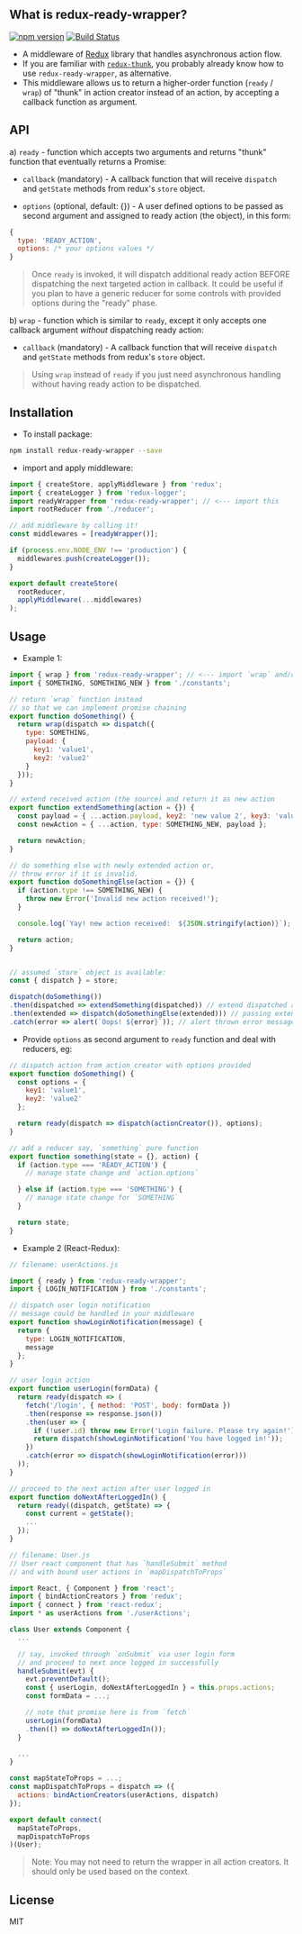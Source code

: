 ## What is redux-ready-wrapper?
[![npm version](https://img.shields.io/npm/v/redux-ready-wrapper.svg?style=flat)](https://www.npmjs.com/package/redux-ready-wrapper)
[![Build Status](https://travis-ci.org/borisding/redux-ready-wrapper.svg?branch=master)](https://travis-ci.org/borisding/redux-ready-wrapper)

- A middleware of [Redux](http://redux.js.org/docs/introduction/) library that handles asynchronous action flow.
- If you are familiar with [`redux-thunk`](https://github.com/gaearon/redux-thunk), you probably already know how to use `redux-ready-wrapper`, as alternative.
- This middleware allows us to return a higher-order function (`ready` / `wrap`) of "thunk" in action creator instead of an action, by accepting a callback function as argument.

## API
a) `ready` - function which accepts two arguments and returns "thunk" function that eventually returns a Promise:

- `callback` (mandatory) - A callback function that will receive `dispatch` and `getState` methods from redux's `store` object.

- `options` (optional, default: {}) - A user defined options to be passed as second argument and assigned to ready action (the object), in this form:

```js
{
  type: 'READY_ACTION',
  options: /* your options values */
}
```

> Once `ready` is invoked, it will dispatch additional ready action BEFORE dispatching the next targeted action in callback. It could be useful if you plan to have a generic reducer for some controls with provided options during the "ready" phase.

b) `wrap` - function which is similar to `ready`, except it only accepts one callback argument _without_ dispatching ready action:

  - `callback` (mandatory) - A callback function that will receive `dispatch` and `getState` methods from redux's `store` object.

> Using `wrap` instead of `ready` if you just need asynchronous handling without having ready action to be dispatched.

## Installation
- To install package:

```sh
npm install redux-ready-wrapper --save
```

- import and apply middleware:

```js
import { createStore, applyMiddleware } from 'redux';
import { createLogger } from 'redux-logger';
import readyWrapper from 'redux-ready-wrapper'; // <--- import this
import rootReducer from './reducer';

// add middleware by calling it!
const middlewares = [readyWrapper()];

if (process.env.NODE_ENV !== 'production') {
  middlewares.push(createLogger());
}

export default createStore(
  rootReducer,
  applyMiddleware(...middlewares)
);
```

## Usage

- Example 1:

```js
import { wrap } from 'redux-ready-wrapper'; // <--- import `wrap` and/or `ready`
import { SOMETHING, SOMETHING_NEW } from './constants';

// return `wrap` function instead
// so that we can implement promise chaining
export function doSomething() {
  return wrap(dispatch => dispatch({
    type: SOMETHING,
    payload: {
      key1: 'value1',
      key2: 'value2'
    }
  }));
}

// extend received action (the source) and return it as new action
export function extendSomething(action = {}) {
  const payload = { ...action.payload, key2: 'new value 2', key3: 'value 3' };
  const newAction = { ...action, type: SOMETHING_NEW, payload };

  return newAction;
}

// do something else with newly extended action or,
// throw error if it is invalid.
export function doSomethingElse(action = {}) {
  if (action.type !== SOMETHING_NEW) {
    throw new Error('Invalid new action received!');
  }

  console.log(`Yay! new action received:  ${JSON.stringify(action)}`);

  return action;
}


// assumed `store` object is available:
const { dispatch } = store;

dispatch(doSomething())
.then(dispatched => extendSomething(dispatched)) // extend dispatched action from `doSomething`
.then(extended => dispatch(doSomethingElse(extended))) // passing extended action to `doSomethingElse` and dispatch
.catch(error => alert(`Oops! ${error}`)); // alert thrown error message if invalid action
```

- Provide `options` as second argument to `ready` function and deal with reducers, eg:

```js
// dispatch action from action creator with options provided
export function doSomething() {
  const options = {
    key1: 'value1',
    key2: 'value2'
  };

  return ready(dispatch => dispatch(actionCreator()), options);
}

// add a reducer say, `something` pure function
export function something(state = {}, action) {
  if (action.type === 'READY_ACTION') {
    // manage state change and `action.options`

  } else if (action.type === 'SOMETHING') {
    // manage state change for `SOMETHING`
  }

  return state;
}
```
- Example 2 (React-Redux):

```js
// filename: userActions.js

import { ready } from 'redux-ready-wrapper';
import { LOGIN_NOTIFICATION } from './constants';

// dispatch user login notification
// message could be handled in your middleware
export function showLoginNotification(message) {
  return {
    type: LOGIN_NOTIFICATION,
    message
  };
}

// user login action
export function userLogin(formData) {
  return ready(dispatch => (
    fetch('/login', { method: 'POST', body: formData })
    .then(response => response.json())
    .then(user => {
      if (!user.id) throw new Error('Login failure. Please try again!');
      return dispatch(showLoginNotification('You have logged in!'));
    })
    .catch(error => dispatch(showLoginNotification(error)))
  ));
}

// proceed to the next action after user logged in
export function doNextAfterLoggedIn() {
  return ready((dispatch, getState) => {
    const current = getState();
    ...
  });
}
```

```js
// filename: User.js
// User react component that has `handleSubmit` method
// and with bound user actions in `mapDispatchToProps`

import React, { Component } from 'react';
import { bindActionCreators } from 'redux';
import { connect } from 'react-redux';
import * as userActions from './userActions';

class User extends Component {
  ...

  // say, invoked through `onSubmit` via user login form
  // and proceed to next once logged in successfully
  handleSubmit(evt) {
    evt.preventDefault();
    const { userLogin, doNextAfterLoggedIn } = this.props.actions;
    const formData = ...;

    // note that promise here is from `fetch`
    userLogin(formData)
    .then(() => doNextAfterLoggedIn());
  }

  ...
}

const mapStateToProps = ...;
const mapDispatchToProps = dispatch => ({
  actions: bindActionCreators(userActions, dispatch)
});

export default connect(
  mapStateToProps,
  mapDispatchToProps
)(User);
```

> Note: You may not need to return the wrapper in all action creators. It should only be used based on the context.

## License
MIT
